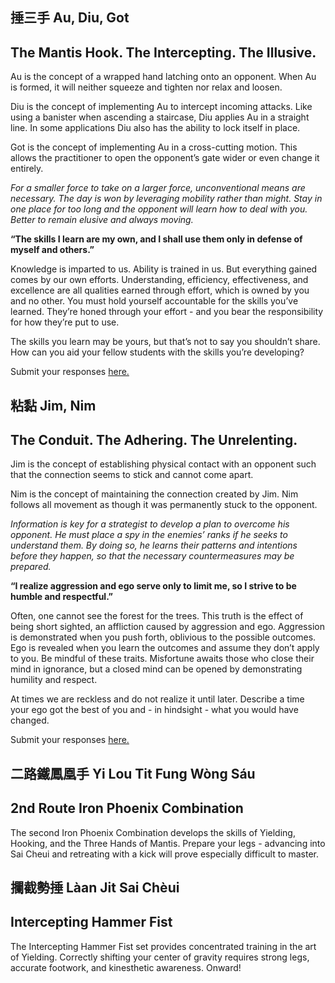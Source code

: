 <section id='r2-mind1-desc'>

# 捶三手 Au, Diu, Got
## The Mantis Hook.  The Intercepting.  The Illusive.

Au is the concept of a wrapped hand latching onto an opponent.  When Au is formed, it will neither squeeze and tighten nor relax and loosen.  

Diu is the concept of implementing Au to intercept incoming attacks.  Like using a banister when ascending a staircase, Diu applies Au in a straight line.  In some applications Diu also has the ability to lock itself in place.  

Got is the concept of implementing Au in a cross-cutting motion.  This allows the practitioner to open the opponent’s gate wider or even change it entirely.

*For a smaller force to take on a larger force, unconventional means are necessary.  The day is won by leveraging mobility rather than might.  Stay in one place for too long and the opponent will learn how to deal with you.  Better to remain elusive and always moving.*
</section>


<section id='r2-mind1-tasks'>

**“The skills I learn are my own, and I shall use them only in defense of myself and others.”**

Knowledge is imparted to us.  Ability is trained in us.  But everything gained comes by our own efforts.  Understanding, efficiency, effectiveness, and excellence are all qualities earned through effort, which is owned by you and no other.  You must hold yourself accountable for the skills you’ve learned.  They’re honed through your effort - and you bear the responsibility for how they’re put to use.
 
The skills you learn may be yours, but that’s not to say you shouldn’t share.  How can you aid your fellow students with the skills you’re developing?

Submit your responses <a href="">here.</a>
</section>

<section id='r2-mind2-desc'>

# 粘黏 Jim, Nim
## The Conduit. The Adhering. The Unrelenting.

Jim is the concept of establishing physical contact with an opponent such that the connection seems to stick and cannot come apart.  

Nim is the concept of maintaining the connection created by Jim.  Nim follows all movement as though it was permanently stuck to the opponent.

*Information is key for a strategist to develop a plan to overcome his opponent.  He must place a spy in the enemies’ ranks if he seeks to understand them.  By doing so, he learns their patterns and intentions before they happen, so that the necessary countermeasures may be prepared.*
</section>


<section id='r2-mind2-tasks'>

**“I realize aggression and ego serve only to limit me, so I strive to be humble and respectful.”**

Often, one cannot see the forest for the trees.  This truth is the effect of being short sighted, an affliction caused by aggression and ego.  Aggression is demonstrated when you push forth, oblivious to the possible outcomes.  Ego is revealed when you learn the outcomes and assume they don’t apply to you.  Be mindful of these traits.  Misfortune awaits those who close their mind in ignorance, but a closed mind can be opened by demonstrating humility and respect.
 
At times we are reckless and do not realize it until later.  Describe a time your ego got the best of you and - in hindsight - what you would have changed.

Submit your responses <a href="">here.</a>
</section>





<section id='r2-tech1-desc'>

# 二路鐵鳳凰手 Yi Lou Tit Fung Wòng Sáu
## 2nd Route Iron Phoenix Combination

The second Iron Phoenix Combination develops the skills of Yielding, Hooking, and the Three Hands of Mantis.  Prepare your legs - advancing into Sai Cheui and retreating with a kick will prove especially difficult to master.
</section>


<section id='r2-tech2-desc'>

# 攔截勢捶 Làan Jit Sai Chèui
## Intercepting Hammer Fist

The Intercepting Hammer Fist set provides concentrated training in the art of Yielding.  Correctly shifting your center of gravity requires strong legs, accurate footwork, and kinesthetic awareness.  Onward!
</section>